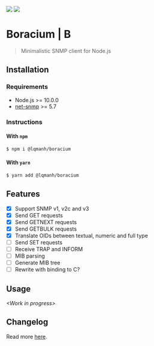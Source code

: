 [![](https://img.shields.io/github/license/lqmanh/boracium.svg?style=flat-square)](https://github.com/lqmanh/boracium)
[![](https://img.shields.io/npm/v/@lqmanh/boracium.svg?style=flat-square)](https://www.npmjs.com/package/@lqmanh/boracium)

# Boracium | B

> Minimalistic SNMP client for Node.js

## Installation

### Requirements

- Node.js >= 10.0.0
- [net-snmp](http://www.net-snmp.org) >= 5.7

### Instructions

#### With `npm`

```bash
$ npm i @lqmanh/boracium
```

#### With `yarn`

```bash
$ yarn add @lqmanh/boracium
```

## Features

- [x] Support SNMP v1, v2c and v3
- [x] Send GET requests
- [x] Send GETNEXT requests
- [x] Send GETBULK requests
- [x] Translate OIDs between textual, numeric and full type
- [ ] Send SET requests
- [ ] Receive TRAP and INFORM
- [ ] MIB parsing
- [ ] Generate MIB tree
- [ ] Rewrite with binding to C?

## Usage

_\<Work in progress>_

## Changelog

Read more [here](https://github.com/lqmanh/boracium/blob/master/CHANGELOG.md).
